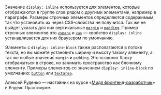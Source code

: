 Значение `display: inline` используется для элементов, которые отображаются в группе слов рядом с другими элементами, например в параграфе. Размеры строчных элементов определяются содержимым, так что установить их через CSS-свойства не получится. Так же не выйдет указать для них вертикальные [`margin`](/css/margin/) и [`padding`](/css/padding/). Пример строчных элементов это [`<span>`](/html/span/) и [`<a>`](/html/a/) — свойство `display: inline` устанавливается для них браузером по умолчанию.

Элементы с `display: inline-block` также располагаются в потоке текста, но вы можете установить ширину и высоту такому элементу, а так же любые значения `margin` и `padding`. Это позволит блоку отображаться в строке, но занимать пространство как блочному элементу. Примеры элементов со значением `display: inline-block` по умолчанию: [`button`](/html/button/) или [`textarea`](/html/textarea/).

Алексей Руденко — наставник на курсе «[Мидл фронтенд-разработчик](https://practicum.yandex.ru/middle-frontend/?utm_source=pr&utm_medium=content&utm_campaign=middle-frontend_doka_content)» в Яндекс Практикуме.
